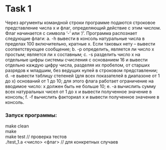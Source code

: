 # Task 1

Через аргументы командной строки программе подаются строковое
представление числа x и флаг, определяющий действие с этим числом. Флаг
начинается с символа ‘-’ или ‘/’. Программа распознает следующие флаги:
a. -h вывести в консоль натуральные числа в пределах 100 включительно,
кратные x. Если таковых нету – вывести соответствующее сообщение;
b. -p определить, является ли число x простым; является ли x составным;
c. -s разделить число x на отдельные цифры системы счисления с основанием
16 и вывести отдельно каждую цифру числа, разделяя их пробелом, от
старших разрядов к младшим, без ведущих нулей в строковом
представлении;
d. -e вывести таблицу степеней (для всех показателей в диапазоне от 1 до x)
оснований от 1 до 10; для этого флага работает ограничение на вводимое
число: x должен быть не больше 10;
e. -a вычислить сумму всех натуральных чисел от 1 до x и вывести полученное
значение в консоль;
f. -f вычислить факториал x и вывести полученное значение в консоль.

### Запуск программы:
make clean  
make  
make test // проверка тестов  
./test_1.a <число> <флаг> // для конкретных случаев  
